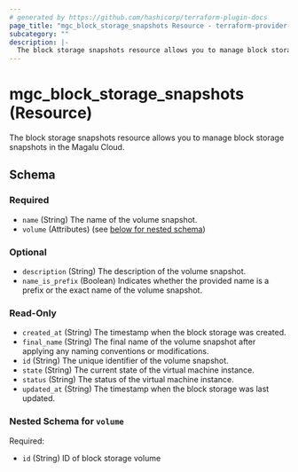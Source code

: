 ```yaml
---
# generated by https://github.com/hashicorp/terraform-plugin-docs
page_title: "mgc_block_storage_snapshots Resource - terraform-provider-mgc"
subcategory: ""
description: |-
  The block storage snapshots resource allows you to manage block storage snapshots in the Magalu Cloud.
---
```


# mgc_block_storage_snapshots (Resource)

The block storage snapshots resource allows you to manage block storage snapshots in the Magalu Cloud.



<!-- schema generated by tfplugindocs -->
## Schema

### Required

- `name` (String) The name of the volume snapshot.
- `volume` (Attributes) (see [below for nested schema](#nestedatt--volume))

### Optional

- `description` (String) The description of the volume snapshot.
- `name_is_prefix` (Boolean) Indicates whether the provided name is a prefix or the exact name of the volume snapshot.

### Read-Only

- `created_at` (String) The timestamp when the block storage was created.
- `final_name` (String) The final name of the volume snapshot after applying any naming conventions or modifications.
- `id` (String) The unique identifier of the volume snapshot.
- `state` (String) The current state of the virtual machine instance.
- `status` (String) The status of the virtual machine instance.
- `updated_at` (String) The timestamp when the block storage was last updated.

<a id="nestedatt--volume"></a>
### Nested Schema for `volume`

Required:

- `id` (String) ID of block storage volume
